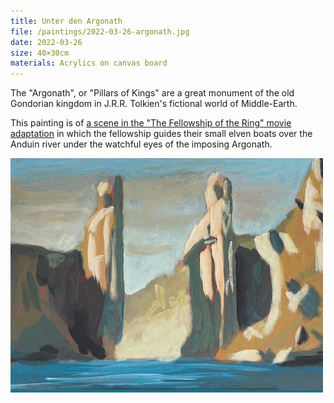 ```yaml
---
title: Unter den Argonath
file: /paintings/2022-03-26-argonath.jpg
date: 2022-03-26
size: 40×30cm
materials: Acrylics on canvas board
---
```


The "Argonath", or "Pillars of Kings" are a great monument of the old Gondorian kingdom in J.R.R. Tolkien's fictional world of Middle-Earth.

This painting is of [a scene in the "The Fellowship of the Ring" movie adaptation](https://static.wikia.nocookie.net/lotr/images/7/79/Argonath.png/revision/latest/scale-to-width-down/1000?cb=20210114222756) in which the fellowship guides their small elven boats over the Anduin river under the watchful eyes of the imposing Argonath.

![Argonath work in progress animation](/paintings/2022-03-26-argonath.gif)

